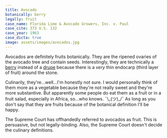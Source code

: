 ```yaml
---
title: Avocado
botanically: berry
legally: fruit
case_name: Florida Lime & Avocado Growers, Inc. v. Paul
case_cite: 373 U.S. 132
case_year: 1963
case_dicta: true
image: assets/images/avocados.jpg
---
```

Avocados are definitely fruits botanically. They are the ripened ovaries of the avocado tree and contain seeds. Interestingly, they are technically a <a href="{% link _types/berry.html %}">berry</a> instead of a <a href="{% link _types/drupe.html %}">drupe</a> because there is a *very* thin endocarp (third layer of fruit) around the stone.

Culinarily, they're...well...I'm honestly not sure. I would personally think of them more as a vegetable because they're not really sweet and they're more substantive. But apparently some people do eat them as a fruit or in a fruit salad, especially in Africa, so...who knows. ¯\\\_(ツ)_/¯ As long as you don't say that they are fruits because of the botanical definition I'll be happy.

The Supreme Court has offhandedly referred to avocados as fruit. This is persuasive, but not legally-binding. Also, the Supreme Court doesn't decide the culinary definitions.